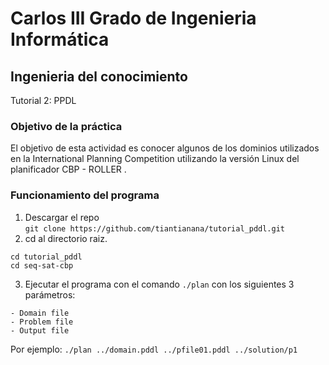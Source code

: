 # Carlos III Grado de Ingenieria Informática
## Ingenieria del conocimiento
Tutorial 2: PPDL

### Objetivo de la práctica
El objetivo de esta actividad es conocer algunos de los dominios utilizados en la International Planning Competition utilizando la versión Linux del planificador CBP - ROLLER .

### Funcionamiento del programa
1. Descargar el repo <br/>
```git clone https://github.com/tiantianana/tutorial_pddl.git```
2. cd al directorio raiz. <br/>
```
cd tutorial_pddl
cd seq-sat-cbp
```
3. Ejecutar el programa con el comando `./plan` con los siguientes 3 parámetros:
```
- Domain file
- Problem file
- Output file
```
Por ejemplo:
```./plan ../domain.pddl ../pfile01.pddl ../solution/p1```

